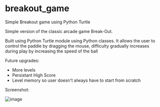 # breakout_game
Simple Breakout game using Python Turtle

Simple version of the classic arcade game Break-Out.

Built using Python Turtle module using Python classes. It allows the user to control the paddle by dragging the mouse, difficulty gradually 
increases during play by increasing the speed of the ball

Future upgrades:
  * More levels
  * Persistant High Score 
  * Level memory so user doesn't always have to start from scratch

Screenshot:

![image](https://user-images.githubusercontent.com/98727234/167328156-c4c38d02-ffb4-4519-aa75-6e36c7e4d413.png)

